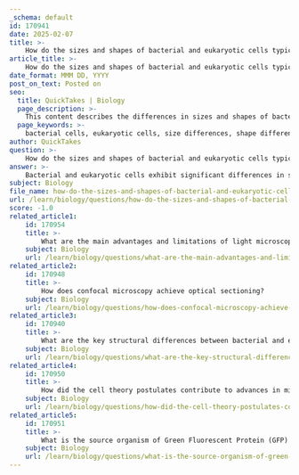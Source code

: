 ```yaml
---
_schema: default
id: 170941
date: 2025-02-07
title: >-
    How do the sizes and shapes of bacterial and eukaryotic cells typically differ?
article_title: >-
    How do the sizes and shapes of bacterial and eukaryotic cells typically differ?
date_format: MMM DD, YYYY
post_on_text: Posted on
seo:
  title: QuickTakes | Biology
  page_description: >-
    This content describes the differences in sizes and shapes of bacterial and eukaryotic cells, highlighting their structural complexity and functional implications.
  page_keywords: >-
    bacterial cells, eukaryotic cells, size differences, shape differences, prokaryotic, eukaryotic, structural complexity, cocci, bacilli, spirilla, vibrio, organelles, nucleus, cytoskeleton, cell wall structure
author: QuickTakes
question: >-
    How do the sizes and shapes of bacterial and eukaryotic cells typically differ?
answer: >-
    Bacterial and eukaryotic cells exhibit significant differences in size and shape, primarily due to their structural characteristics and complexity.\n\n1. **Size**:\n   - **Bacterial Cells**: Typically, bacterial cells are much smaller than eukaryotic cells, usually ranging from about 0.2 to 10 micrometers (µm) in diameter. Their small size allows for a higher surface area-to-volume ratio, which is advantageous for nutrient uptake and waste elimination.\n   - **Eukaryotic Cells**: Eukaryotic cells are generally larger, with sizes ranging from about 10 to 100 µm in diameter. This larger size accommodates the presence of various organelles and a more complex internal structure.\n\n2. **Shape**:\n   - **Bacterial Cells**: Bacteria can exhibit a variety of shapes, including:\n     - **Cocci**: Spherical\n     - **Bacilli**: Rod-shaped\n     - **Spirilla**: Spiral-shaped\n     - **Vibrios**: Comma-shaped\n     The shape of bacterial cells is often determined by their cell wall structure and can influence their motility and ability to form colonies.\n   - **Eukaryotic Cells**: Eukaryotic cells also come in various shapes, but they are generally more diverse and complex. Common shapes include:\n     - **Cuboidal**: As seen in many epithelial cells\n     - **Columnar**: Found in certain types of epithelial tissues\n     - **Spherical**: Such as in some plant cells\n     - **Irregular**: Such as in neurons\n   The shape of eukaryotic cells is influenced by their function and the presence of a cytoskeleton, which provides structural support.\n\n3. **Structural Complexity**:\n   - **Bacterial Cells**: As prokaryotic organisms, bacteria lack a defined nucleus and membrane-bound organelles. Their genetic material is typically a single circular chromosome located in a region called the nucleoid. They have ribosomes for protein synthesis but fewer organelles compared to eukaryotes.\n   - **Eukaryotic Cells**: Eukaryotic cells contain a nucleus that houses their DNA, along with various membrane-bound organelles such as mitochondria, endoplasmic reticulum, and Golgi apparatus. This complexity allows for compartmentalization of cellular processes, enhancing efficiency.\n\nIn summary, bacterial cells are generally smaller, simpler, and more varied in shape compared to the larger, more complex eukaryotic cells, which have a defined nucleus and a variety of organelles. These differences are fundamental to the classification and function of these two major types of cells in biology.
subject: Biology
file_name: how-do-the-sizes-and-shapes-of-bacterial-and-eukaryotic-cells-typically-differ.md
url: /learn/biology/questions/how-do-the-sizes-and-shapes-of-bacterial-and-eukaryotic-cells-typically-differ
score: -1.0
related_article1:
    id: 170954
    title: >-
        What are the main advantages and limitations of light microscopy compared to electron microscopy?
    subject: Biology
    url: /learn/biology/questions/what-are-the-main-advantages-and-limitations-of-light-microscopy-compared-to-electron-microscopy
related_article2:
    id: 170948
    title: >-
        How does confocal microscopy achieve optical sectioning?
    subject: Biology
    url: /learn/biology/questions/how-does-confocal-microscopy-achieve-optical-sectioning
related_article3:
    id: 170940
    title: >-
        What are the key structural differences between bacterial and eukaryotic cells?
    subject: Biology
    url: /learn/biology/questions/what-are-the-key-structural-differences-between-bacterial-and-eukaryotic-cells
related_article4:
    id: 170950
    title: >-
        How did the cell theory postulates contribute to advances in microscopy during the 19th century?
    subject: Biology
    url: /learn/biology/questions/how-did-the-cell-theory-postulates-contribute-to-advances-in-microscopy-during-the-19th-century
related_article5:
    id: 170951
    title: >-
        What is the source organism of Green Fluorescent Protein (GFP) and what are its fluorescence characteristics?
    subject: Biology
    url: /learn/biology/questions/what-is-the-source-organism-of-green-fluorescent-protein-gfp-and-what-are-its-fluorescence-characteristics
---
```


&nbsp;